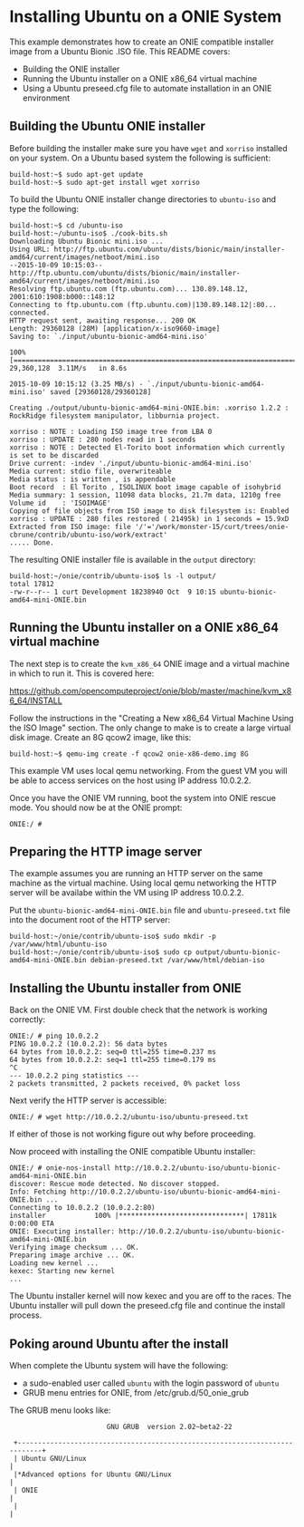 # Installing Ubuntu on a ONIE System

This example demonstrates how to create an ONIE compatible installer
image from a Ubuntu Bionic .ISO file.  This README covers:

* Building the  ONIE installer
* Running the Ubuntu installer on a ONIE x86_64 virtual machine
* Using a Ubuntu preseed.cfg file to automate installation in an ONIE environment

## Building the Ubuntu ONIE installer

Before building the installer make sure you have `wget` and `xorriso`
installed on your system.  On a Ubuntu based system the following is
sufficient:

```
build-host:~$ sudo apt-get update
build-host:~$ sudo apt-get install wget xorriso
```

To build the Ubuntu ONIE installer change directories to `ubuntu-iso`
and type the following:

```
build-host:~$ cd /ubuntu-iso
build-host:~/ubuntu-iso$ ./cook-bits.sh
Downloading Ubuntu Bionic mini.iso ...
Using URL: http://ftp.ubuntu.com/ubuntu/dists/bionic/main/installer-amd64/current/images/netboot/mini.iso
--2015-10-09 10:15:03--  http://ftp.ubuntu.com/ubuntu/dists/bionic/main/installer-amd64/current/images/netboot/mini.iso
Resolving ftp.ubuntu.com (ftp.ubuntu.com)... 130.89.148.12, 2001:610:1908:b000::148:12
Connecting to ftp.ubuntu.com (ftp.ubuntu.com)|130.89.148.12|:80... connected.
HTTP request sent, awaiting response... 200 OK
Length: 29360128 (28M) [application/x-iso9660-image]
Saving to: `./input/ubuntu-bionic-amd64-mini.iso'

100%[==================================================================================================>] 29,360,128  3.11M/s   in 8.6s    

2015-10-09 10:15:12 (3.25 MB/s) - `./input/ubuntu-bionic-amd64-mini.iso' saved [29360128/29360128]

Creating ./output/ubuntu-bionic-amd64-mini-ONIE.bin: .xorriso 1.2.2 : RockRidge filesystem manipulator, libburnia project.

xorriso : NOTE : Loading ISO image tree from LBA 0
xorriso : UPDATE : 280 nodes read in 1 seconds
xorriso : NOTE : Detected El-Torito boot information which currently is set to be discarded
Drive current: -indev './input/ubuntu-bionic-amd64-mini.iso'
Media current: stdio file, overwriteable
Media status : is written , is appendable
Boot record  : El Torito , ISOLINUX boot image capable of isohybrid
Media summary: 1 session, 11098 data blocks, 21.7m data, 1210g free
Volume id    : 'ISOIMAGE'
Copying of file objects from ISO image to disk filesystem is: Enabled
xorriso : UPDATE : 280 files restored ( 21495k) in 1 seconds = 15.9xD
Extracted from ISO image: file '/'='/work/monster-15/curt/trees/onie-cbrune/contrib/ubuntu-iso/work/extract'
..... Done.
```

The resulting ONIE installer file is available in the `output` directory:

```
build-host:~/onie/contrib/ubuntu-iso$ ls -l output/
total 17812
-rw-r--r-- 1 curt Development 18238940 Oct  9 10:15 ubuntu-bionic-amd64-mini-ONIE.bin
```

## Running the Ubuntu installer on a ONIE x86_64 virtual machine

The next step is to create the `kvm_x86_64` ONIE image and a virtual
machine in which to run it.  This is covered here:

https://github.com/opencomputeproject/onie/blob/master/machine/kvm_x86_64/INSTALL

Follow the instructions in the "Creating a New x86_64 Virtual Machine
Using the ISO Image" section.  The only change to make is to create a
large virtual disk image.  Create an 8G qcow2 image, like this:

```
build-host:~$ qemu-img create -f qcow2 onie-x86-demo.img 8G
```

This example VM uses local qemu networking.  From the guest VM you
will be able to access services on the host using IP address 10.0.2.2.

Once you have the ONIE VM running, boot the system into ONIE rescue
mode.  You should now be at the ONIE prompt:

```
ONIE:/ # 
```

## Preparing the HTTP image server

The example assumes you are running an HTTP server on the same machine
as the virtual machine.  Using local qemu networking the HTTP server
will be availabe within the VM using IP address 10.0.2.2.

Put the `ubuntu-bionic-amd64-mini-ONIE.bin` file and
`ubuntu-preseed.txt` file into the document root of the HTTP server:

```
build-host:~/onie/contrib/ubuntu-iso$ sudo mkdir -p /var/www/html/ubuntu-iso
build-host:~/onie/contrib/ubuntu-iso$ sudo cp output/ubuntu-bionic-amd64-mini-ONIE.bin debian-preseed.txt /var/www/html/debian-iso
```

## Installing the Ubuntu installer from ONIE

Back on the ONIE VM.  First double check that the network is working
correctly:

```
ONIE:/ # ping 10.0.2.2
PING 10.0.2.2 (10.0.2.2): 56 data bytes
64 bytes from 10.0.2.2: seq=0 ttl=255 time=0.237 ms
64 bytes from 10.0.2.2: seq=1 ttl=255 time=0.179 ms
^C
--- 10.0.2.2 ping statistics ---
2 packets transmitted, 2 packets received, 0% packet loss
```

Next verify the HTTP server is accessible:

```
ONIE:/ # wget http://10.0.2.2/ubuntu-iso/ubuntu-preseed.txt
```

If either of those is not working figure out why before proceeding.

Now proceed with installing the ONIE compatible Ubuntu installer:

```
ONIE:/ # onie-nos-install http://10.0.2.2/ubuntu-iso/ubuntu-bionic-amd64-mini-ONIE.bin
discover: Rescue mode detected. No discover stopped.
Info: Fetching http://10.0.2.2/ubuntu-iso/ubuntu-bionic-amd64-mini-ONIE.bin ...
Connecting to 10.0.2.2 (10.0.2.2:80)
installer            100% |*******************************| 17811k  0:00:00 ETA
ONIE: Executing installer: http://10.0.2.2/ubuntu-iso/ubuntu-bionic-amd64-mini-ONIE.bin
Verifying image checksum ... OK.
Preparing image archive ... OK.
Loading new kernel ...
kexec: Starting new kernel
...
```

The Ubuntu installer kernel will now kexec and you are off to the
races.  The Ubuntu installer will pull down the preseed.cfg file and
continue the install process.

## Poking around Ubuntu after the install

When complete the Ubuntu system will have the following:

- a sudo-enabled user called `ubuntu` with the login password of `ubuntu`
- GRUB menu entries for ONIE, from /etc/grub.d/50_onie_grub

The GRUB menu looks like:

```
                        GNU GRUB  version 2.02~beta2-22
                                                       
 +----------------------------------------------------------------------------+
 | Ubuntu GNU/Linux                                                           | 
 |*Advanced options for Ubuntu GNU/Linux                                      |
 | ONIE                                                                       |
 |                                                                            |
```
